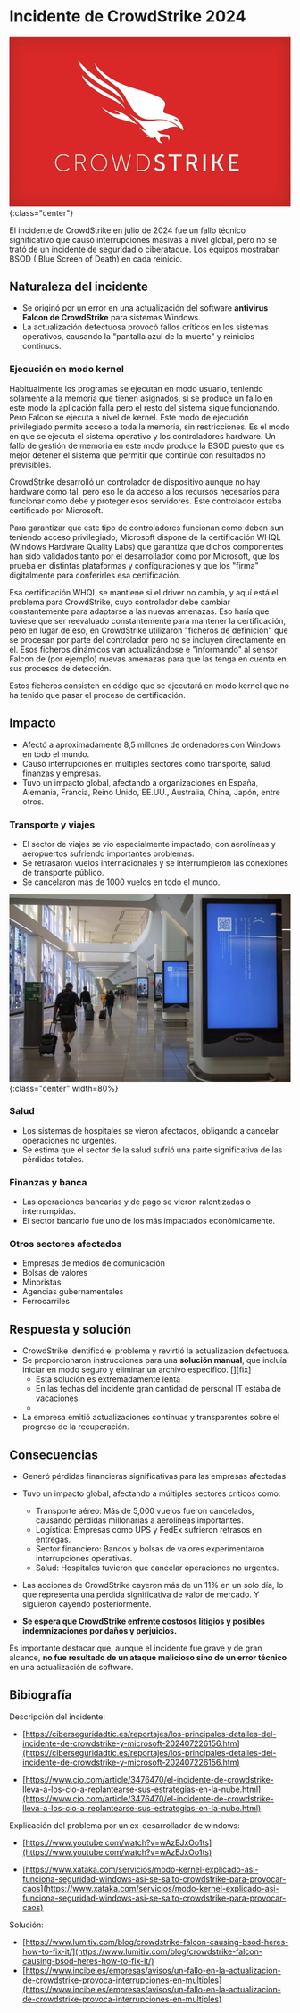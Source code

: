 # Incidente de CrowdStrike 2024



![](img/crowdstrike_logo.png){:class="center"}

El incidente de CrowdStrike en julio de 2024 fue un fallo técnico significativo que causó interrupciones masivas a nivel global, pero no se trató de un incidente de seguridad o ciberataque. Los equipos mostraban BSOD ( Blue Screen of Death) en cada reinicio.



## Naturaleza del incidente

- Se originó por un error en una actualización del software **antivirus Falcon de CrowdStrike** para sistemas Windows.
- La actualización defectuosa provocó fallos críticos en los sistemas operativos, causando la "pantalla azul de la muerte" y reinicios continuos.

### Ejecución en modo kernel

Habitualmente los programas se ejecutan en modo usuario, teniendo solamente a la memoria que tienen asignados, si se produce un fallo en este modo la aplicación falla pero el resto del sistema sigue funcionando.
Pero Falcon se ejecuta a nivel de kernel. Este modo de ejecución privilegiado permite acceso a toda la memoria, sin restricciones. Es el modo en que se ejecuta el sistema operativo y los controladores hardware. Un fallo de gestión de memoria en este modo produce la BSOD puesto que es mejor detener el sistema que permitir que continúe con resultados no previsibles.

CrowdStrike desarrolló un controlador de dispositivo aunque no hay hardware como tal, pero eso le da acceso a los recursos necesarios para funcionar como debe y proteger esos servidores. Este controlador estaba  certificado por Microsoft.

Para garantizar que este tipo de controladores funcionan como deben aun teniendo acceso privilegiado, Microsoft dispone de la certificación WHQL (Windows Hardware Quality Labs) que garantiza que dichos componentes han sido validados tanto por el desarrollador como por Microsoft, que los prueba en distintas plataformas y configuraciones y que los "firma" digitalmente para conferirles esa certificación.

Esa certificación WHQL se mantiene si el driver no cambia, y aquí está el problema para CrowdStrike, cuyo controlador debe cambiar constantemente para adaptarse a las nuevas amenazas. Eso haría que tuviese que ser reevaluado constantemente para mantener la certificación, pero en lugar de eso, en CrowdStrike utilizaron "ficheros de definición" que se procesan por parte del controlador pero no se incluyen directamente en él. Esos ficheros dinámicos van actualizándose e "informando" al sensor Falcon de (por ejemplo) nuevas amenazas para que las tenga en cuenta en sus procesos de detección.

Estos ficheros consisten en código que se ejecutará en modo kernel que no ha tenido que pasar el proceso de certificación.

## Impacto

- Afectó a aproximadamente 8,5 millones de ordenadores con Windows en todo el mundo[](https://www.cio.com/article/3476470/el-incidente-de-crowdstrike-lleva-a-los-cio-a-replantearse-sus-estrategias-en-la-nube.html).
- Causó interrupciones en múltiples sectores como transporte, salud, finanzas y empresas.
- Tuvo un impacto global, afectando a organizaciones en España, Alemania, Francia, Reino Unido, EE.UU., Australia, China, Japón, entre otros[](https://www.cio.com/article/3476470/el-incidente-de-crowdstrike-lleva-a-los-cio-a-replantearse-sus-estrategias-en-la-nube.html).

### Transporte y viajes

- El sector de viajes se vio especialmente impactado, con aerolíneas y aeropuertos sufriendo importantes problemas.
- Se retrasaron vuelos internacionales y se interrumpieron las conexiones de transporte público.
- Se cancelaron más de 1000 vuelos en todo el mundo.

![Aeropuerto de Nueva York](img/crowdstrike_bsod.jpg){:class="center" width=80%}

### Salud

- Los sistemas de hospitales se vieron afectados, obligando a cancelar operaciones no urgentes.
- Se estima que el sector de la salud sufrió una parte significativa de las pérdidas totales[](https://fluidattacks.com/es/blog/incidente-de-crowdstrike-julio-2024/).

### Finanzas y banca

- Las operaciones bancarias y de pago se vieron ralentizadas o interrumpidas[](https://ciberseguridadtic.es/reportajes/los-principales-detalles-del-incidente-de-crowdstrike-y-microsoft-202407226156.htm).
- El sector bancario fue uno de los más impactados económicamente[](https://fluidattacks.com/es/blog/incidente-de-crowdstrike-julio-2024/).

### Otros sectores afectados

- Empresas de medios de comunicación
- Bolsas de valores
- Minoristas
- Agencias gubernamentales
- Ferrocarriles

## Respuesta y solución

- CrowdStrike identificó el problema y revirtió la actualización defectuosa[](https://www.incibe.es/empresas/avisos/un-fallo-en-la-actualizacion-de-crowdstrike-provoca-interrupciones-en-multiples).
- Se proporcionaron instrucciones para una **solución manual**, que incluía iniciar en modo seguro y eliminar un archivo específico. [][fix]
	- Esta solución es extremadamente lenta
	- En las fechas del incidente gran cantidad de personal IT estaba de vacaciones.
	- 
- La empresa emitió actualizaciones continuas y transparentes sobre el progreso de la recuperación[](https://amsolver.com/2024/07/incidente-de-crowdstrike/).

## Consecuencias

* Generó pérdidas financieras significativas para las empresas afectadas
 
* Tuvo un impacto global, afectando a múltiples sectores críticos como:
    
    - Transporte aéreo: Más de 5,000 vuelos fueron cancelados, causando pérdidas millonarias a aerolíneas importantes.
    - Logística: Empresas como UPS y FedEx sufrieron retrasos en entregas.
    - Sector financiero: Bancos y bolsas de valores experimentaron interrupciones operativas.
    - Salud: Hospitales tuvieron que cancelar operaciones no urgentes.
    
* Las acciones de CrowdStrike cayeron más de un 11% en un solo día, lo que representa una pérdida significativa de valor de mercado. Y siguieron cayendo posteriormente.
* **Se espera que CrowdStrike enfrente costosos litigios y posibles indemnizaciones por daños y perjuicios.**


Es importante destacar que, aunque el incidente fue grave y de gran alcance, **no fue resultado de un ataque malicioso sino de un error técnico** en una actualización de software.
## Bibiografía

Descripción del incidente:

* [https://ciberseguridadtic.es/reportajes/los-principales-detalles-del-incidente-de-crowdstrike-y-microsoft-202407226156.htm](https://ciberseguridadtic.es/reportajes/los-principales-detalles-del-incidente-de-crowdstrike-y-microsoft-202407226156.htm)

* [https://www.cio.com/article/3476470/el-incidente-de-crowdstrike-lleva-a-los-cio-a-replantearse-sus-estrategias-en-la-nube.html](https://www.cio.com/article/3476470/el-incidente-de-crowdstrike-lleva-a-los-cio-a-replantearse-sus-estrategias-en-la-nube.html)

Explicación del problema por un ex-desarrollador de windows:

* [https://www.youtube.com/watch?v=wAzEJxOo1ts](https://www.youtube.com/watch?v=wAzEJxOo1ts)

* [https://www.xataka.com/servicios/modo-kernel-explicado-asi-funciona-seguridad-windows-asi-se-salto-crowdstrike-para-provocar-caos](https://www.xataka.com/servicios/modo-kernel-explicado-asi-funciona-seguridad-windows-asi-se-salto-crowdstrike-para-provocar-caos)


Solución:

* [https://www.lumitiv.com/blog/crowdstrike-falcon-causing-bsod-heres-how-to-fix-it/](https://www.lumitiv.com/blog/crowdstrike-falcon-causing-bsod-heres-how-to-fix-it/)
* [https://www.incibe.es/empresas/avisos/un-fallo-en-la-actualizacion-de-crowdstrike-provoca-interrupciones-en-multiples](https://www.incibe.es/empresas/avisos/un-fallo-en-la-actualizacion-de-crowdstrike-provoca-interrupciones-en-multiples)

[^fix]:https://www.incibe.es/empresas/avisos/un-fallo-en-la-actualizacion-de-crowdstrike-provoca-interrupciones-en-multiples